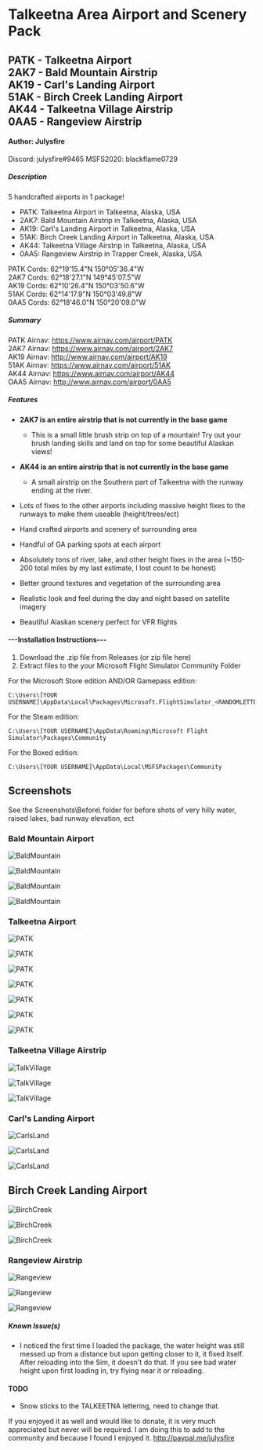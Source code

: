 # Talkeetna Area Airport and Scenery Pack

## PATK - Talkeetna Airport <br/> 2AK7 - Bald Mountain Airstrip <br/> AK19 - Carl's Landing Airport <br/> 51AK - Birch Creek Landing Airport <br/> AK44 - Talkeetna Village Airstrip <br/> 0AA5 - Rangeview Airstrip

#### Author: Julysfire
Discord: julysfire#9465        MSFS2020: blackflame0729

##### Description
5 handcrafted airports in 1 package!

- PATK: Talkeetna Airport in Talkeetna, Alaska, USA
- 2AK7: Bald Mountain Airstrip in Talkeetna, Alaska, USA
- AK19: Carl's Landing Airport in Talkeetna, Alaska, USA
- 51AK: Birch Creek Landing Airport in Talkeetna, Alaska, USA
- AK44: Talkeetna Village Airstrip in Talkeetna, Alaska, USA
- 0AA5: Rangeview Airstrip in Trapper Creek, Alaska, USA

PATK Cords: 62°19'15.4"N 150°05'36.4"W <br/> 2AK7 Cords: 62°18'27.1"N 149°45'07.5"W <br/> AK19 Cords: 62°10'26.4"N 150°03'50.6"W <br/> 51AK Cords: 62°14'17.9"N 150°03'49.8"W <br/> 0AA5 Cords: 62°18'46.0"N 150°20'09.0"W </br>

##### Summary

PATK Airnav: <https://www.airnav.com/airport/PATK> <br/> 2AK7 Airnav: <https://www.airnav.com/airport/2AK7> <br/> AK19 Airnav: <http://www.airnav.com/airport/AK19> <br/> 51AK Airnav: <https://www.airnav.com/airport/51AK> <br/> AK44 Airnav: <https://www.airnav.com/airport/AK44> </br> OAA5 Airnav: <http://www.airnav.com/airport/0AA5>

##### Features

- **2AK7 is an entire airstrip that is not currently in the base game**
    - This is a small little brush strip on top of a mountain!  Try out your brush landing skills and land on top for some beautiful Alaskan views!

- **AK44 is an entire airstrip that is not currently in the base game**
    - A small airstrip on the Southern part of Talkeetna with the runway ending at the river.
	
- Lots of fixes to the other airports including massive height fixes to the runways to make them useable (height/trees/ect)

- Hand crafted airports and scenery of surrounding area
- Handful of GA parking spots at each airport
- Absolutely tons of river, lake, and other height fixes in the area (~150-200 total miles by my last estimate, I lost count to be honest)
- Better ground textures and vegetation of the surrounding area
- Realistic look and feel during the day and night based on satellite imagery
- Beautiful Alaskan scenery perfect for VFR flights

#### ---Installation Instructions---
1. Download the .zip file from Releases (or zip file here)
2. Extract files to the your Microsoft Flight Simulator Community Folder

For the Microsoft Store edition AND/OR Gamepass edition:

	C:\Users\[YOUR USERNAME]\AppData\Local\Packages\Microsoft.FlightSimulator_<RANDOMLETTERS>\LocalCache\Packages\Community
	
For the Steam edition:

	C:\Users\[YOUR USERNAME]\AppData\Roaming\Microsoft Flight Simulator\Packages\Community
	
For the Boxed edition:

	C:\Users\[YOUR USERNAME]\AppData\Local\MSFSPackages\Community

## Screenshots
See the Screenshots\Before\ folder for before shots of very hilly water, raised lakes, bad runway elevation, ect

### Bald Mountain Airport

![BaldMountain](Screenshots/After/Bald.PNG)

![BaldMountain](Screenshots/After/Bald2.PNG)

![BaldMountain](Screenshots/After/Bald3.PNG)

![BaldMountain](Screenshots/After/Bald4.PNG)

### Talkeetna Airport

![PATK](Screenshots/After/aaaCover.PNG)

![PATK](Screenshots/After/PATK3.PNG)

![PATK](Screenshots/After/PATKDoubleRainbow.PNG)

![PATK](Screenshots/After/PATKSnow.PNG)

![PATK](Screenshots/After/PATK.PNG)

![PATK](Screenshots/After/PATK2.PNG)

![PATK](Screenshots/After/PATK4.PNG)

### Talkeetna Village Airstrip

![TalkVillage](Screenshots/After/TalkVillage.PNG)

![TalkVillage](Screenshots/After/TalkVillage2.PNG)

![TalkVillage](Screenshots/After/TalkVillage3.PNG)

### Carl's Landing Airport

![CarlsLand](Screenshots/After/CarlsLanding.PNG)

![CarlsLand](Screenshots/After/CarlsLanding2.PNG)

![CarlsLand](Screenshots/After/CarlsLanding3.PNG)

## Birch Creek Landing Airport

![BirchCreek](Screenshots/After/BirchCreek.PNG)

![BirchCreek](Screenshots/After/BirchCreek2.PNG)

![BirchCreek](Screenshots/After/BirchCreek3.PNG)

### Rangeview Airstrip

![Rangeview](Screenshots/After/Rangeview.PNG)

![Rangeview](Screenshots/After/Rangeview2.PNG)

![Rangeview](Screenshots/After/Rangeview3.PNG)

##### Known Issue(s)

- I noticed the first time I loaded the package, the water height was still messed up from a distance but upon getting closer to it, it fixed itself.  After reloading into the Sim, it doesn't do that.  If you see bad water height upon first loading in, try flying near it or reloading.


#### TODO

- Snow sticks to the TALKEETNA lettering, need to change that.

If you enjoyed it as well and would like to donate, it is very much appreciated but never will be required.  I am doing this to add to the community and because I found I enjoyed it.
http://paypal.me/julysfire
